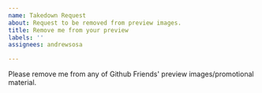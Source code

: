 ```yaml
---
name: Takedown Request
about: Request to be removed from preview images.
title: Remove me from your preview
labels: ''
assignees: andrewsosa

---
```


Please remove me from any of Github Friends' preview images/promotional material.
